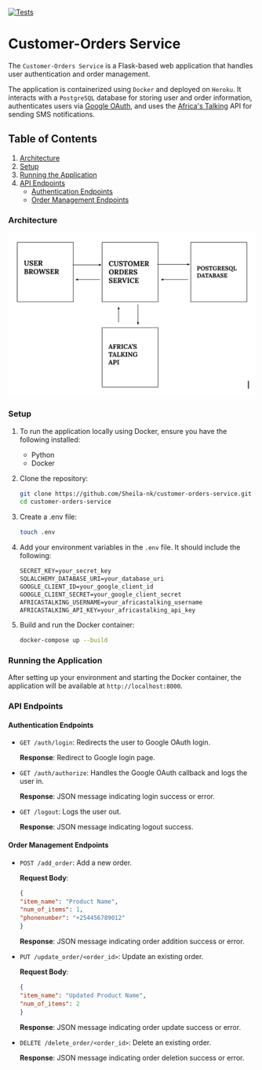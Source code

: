 [![Tests](https://github.com/Sheila-nk/customer-orders-service/actions/workflows/test.yaml/badge.svg)](https://github.com/Sheila-nk/customer-orders-service/actions/workflows/test.yaml)


# Customer-Orders Service

The `Customer-Orders Service` is a Flask-based web application that handles user authentication and order management. 

The application is containerized using `Docker` and deployed on `Heroku`. It interacts with a `PostgreSQL` database for storing user and order information, authenticates users via [Google OAuth](https://developers.google.com/identity/protocols/oauth2), and uses the [Africa's Talking](https://africastalking.com/) API for sending SMS notifications.

## Table of Contents
1. [Architecture](#architecture)
1. [Setup](#setup)
2. [Running the Application](#running-the-application)
3. [API Endpoints](#api-endpoints)
    - [Authentication Endpoints](#authentication-endpoints)
    - [Order Management Endpoints](#order-management-endpoints)


### Architecture
![Service Architecure](/images/architecture.png)

### Setup
1. To run the application locally using Docker, ensure you have the following installed:
    - Python
    - Docker

2. Clone the repository:
    ```sh
    git clone https://github.com/Sheila-nk/customer-orders-service.git
    cd customer-orders-service
    ```

3. Create a .env file:
    ```sh
    touch .env
    ```
4. Add your environment variables in the `.env` file. It should include the following:

    ```
    SECRET_KEY=your_secret_key
    SQLALCHEMY_DATABASE_URI=your_database_uri
    GOOGLE_CLIENT_ID=your_google_client_id
    GOOGLE_CLIENT_SECRET=your_google_client_secret
    AFRICASTALKING_USERNAME=your_africastalking_username
    AFRICASTALKING_API_KEY=your_africastalking_api_key
    ```

5. Build and run the Docker container:
    ```sh
    docker-compose up --build
    ```

### Running the Application

After setting up your environment and starting the Docker container, the application will be available at `http://localhost:8000`.

### API Endpoints
#### Authentication Endpoints
- `GET /auth/login`: Redirects the user to Google OAuth login.

    **Response**: Redirect to Google login page.

- `GET /auth/authorize`: Handles the Google OAuth callback and logs the user in.

    **Response**: JSON message indicating login success or error.

- `GET /logout`: Logs the user out.

    **Response**: JSON message indicating logout success.

#### Order Management Endpoints
- `POST /add_order`: Add a new order.

    **Request Body**:  
    ```json
    {
    "item_name": "Product Name",
    "num_of_items": 1,
    "phonenumber": "+254456789012"
    }
    ```
    **Response**: JSON message indicating order addition success or error.

- `PUT /update_order/<order_id>`: Update an existing order.

    **Request Body**:

    ```json
    {
    "item_name": "Updated Product Name",
    "num_of_items": 2
    }
    ```
    **Response**: JSON message indicating order update success or error.

- `DELETE /delete_order/<order_id>`: Delete an existing order.

    **Response**: JSON message indicating order deletion success or error.

